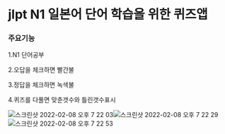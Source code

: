 # jlpt N1 일본어 단어 학습을 위한 퀴즈앱

### 주요기능
1.N1 단어공부

2.오답을 체크하면 빨간불

3.정답을 체크하면 녹색불

4.퀴즈를 다풀면 맞춘갯수와 틀린갯수표시

![스크린샷 2022-02-08 오후 7 22 03](https://user-images.githubusercontent.com/91593937/152968369-03844239-2a28-40c9-9f5a-67a3af7ec1cb.png)![스크린샷 2022-02-08 오후 7 22 29](https://user-images.githubusercontent.com/91593937/152968612-e9ef8a45-4a76-4d88-85e2-1faa7296ccaf.png)![스크린샷 2022-02-08 오후 7 22 53](https://user-images.githubusercontent.com/91593937/152968761-d53ca640-862d-45c2-8285-3c1965d109ef.png)

